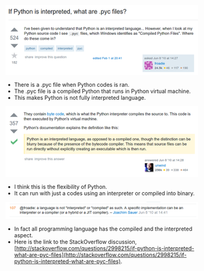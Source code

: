 ![./20161118-0220-cet-compiled-python-1.png](./20161118-0220-cet-compiled-python-1.png)

* There is a .pyc file when Python codes is ran.
* The .pyc file is a compiled Python that runs in Python virtual machine.
* This makes Python is not fully interpreted language.

![./20161118-0220-cet-compiled-python-2.png](./20161118-0220-cet-compiled-python-2.png)

* I think this is the flexibility of Python.
* It can run with just a codes using an interpreter or compiled into binary.

![./20161118-0220-cet-compiled-python-3.png](./20161118-0220-cet-compiled-python-3.png)

* In fact all programming language has the compiled and the interpreted aspect.
* Here is the link to the StackOverflow discussion, [http://stackoverflow.com/questions/2998215/if-python-is-interpreted-what-are-pyc-files](http://stackoverflow.com/questions/2998215/if-python-is-interpreted-what-are-pyc-files).